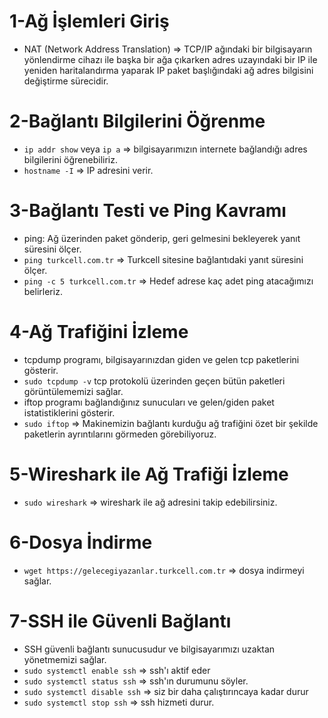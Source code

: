 # 1-Ağ İşlemleri Giriş
- NAT (Network Address Translation) => TCP/IP ağındaki bir bilgisayarın yönlendirme cihazı ile başka bir ağa çıkarken adres uzayındaki bir IP ile yeniden haritalandırma yaparak IP paket başlığındaki ağ adres bilgisini değiştirme sürecidir.

# 2-Bağlantı Bilgilerini Öğrenme
- `ip addr show` veya `ip a` => bilgisayarımızın internete bağlandığı adres bilgilerini öğrenebiliriz.
- `hostname -I` => IP adresini verir.

# 3-Bağlantı Testi ve Ping Kavramı
- ping: Ağ üzerinden paket gönderip, geri gelmesini bekleyerek yanıt süresini ölçer.
- `ping turkcell.com.tr` => Turkcell sitesine bağlantıdaki yanıt süresini ölçer.
- `ping -c 5 turkcell.com.tr` => Hedef adrese kaç adet ping atacağımızı belirleriz.

# 4-Ağ Trafiğini İzleme
- tcpdump programı, bilgisayarınızdan giden ve gelen tcp paketlerini gösterir.
- `sudo tcpdump -v` tcp protokolü üzerinden geçen bütün paketleri görüntülememizi sağlar.
- iftop programı bağlandığınız sunucuları ve gelen/giden paket istatistiklerini gösterir.
- `sudo iftop` => Makinemizin bağlantı kurduğu ağ trafiğini özet bir şekilde paketlerin ayrıntılarını görmeden görebiliyoruz.

# 5-Wireshark ile Ağ Trafiği İzleme
- `sudo wireshark` => wireshark ile ağ adresini takip edebilirsiniz.

# 6-Dosya İndirme
- `wget https://gelecegiyazanlar.turkcell.com.tr` => dosya indirmeyi sağlar.

# 7-SSH ile Güvenli Bağlantı
- SSH güvenli bağlantı sunucusudur ve bilgisayarımızı uzaktan yönetmemizi sağlar.
- `sudo systemctl enable ssh` => ssh'ı aktif eder
- `sudo systemctl status ssh` => ssh'ın durumunu söyler.
- `sudo systemctl disable ssh` => siz bir daha çalıştırıncaya kadar durur
- `sudo systemctl stop ssh` => ssh hizmeti durur.